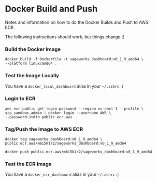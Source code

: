 # Docker Build and Push

Notes and information on how to do the Docker Builds and Push to AWS ECR.

The following instructions should work, but things change :)

### Build the Docker Image
```
docker build -f Dockerfile -t sageworks_dashboard:v0_1_9_amd64 \
--platform linux/amd64 .
```

### Test the Image Locally
You have a `docker_local_dashboard` alias in your `~/.zshrc` :)

### Login to ECR
```
aws ecr-public get-login-password --region us-east-1 --profile \
scp_sandbox_admin | docker login --username AWS \
--password-stdin public.ecr.aws
```
### Tag/Push the Image to AWS ECR
```
docker tag sageworks_dashboard:v0_1_9_amd64 \
public.ecr.aws/m6i5k1r2/sageworks_dashboard:v0_1_9_amd64
```
```
docker push public.ecr.aws/m6i5k1r2/sageworks_dashboard:v0_1_9_amd64
```

### Test the ECR Image
You have a `docker_ecr_dashboard` alias in your `~/.zshrc` :)


